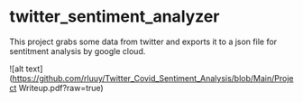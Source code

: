 # twitter_sentiment_analyzer

This project grabs some data from twitter and exports it to a json file for
sentitment analysis by google cloud. 


![alt text](https://github.com/rluuy/Twitter_Covid_Sentiment_Analysis/blob/Main/Project Writeup.pdf?raw=true)
